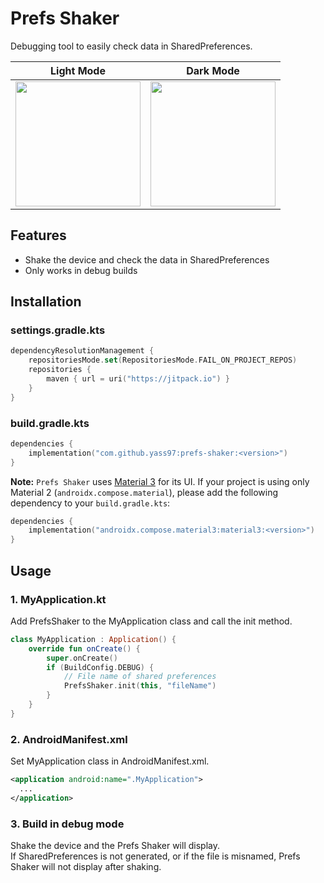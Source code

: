 # Prefs Shaker
Debugging tool to easily check data in SharedPreferences.

|Light Mode|Dark Mode|
|----------|---------|
|<img src="https://github.com/user-attachments/assets/b16f4d76-682b-4ad7-b214-12cab038ad70" width=200 />|<img src="https://github.com/user-attachments/assets/23f6bc25-4f08-4b83-a245-2b119771c487" width=200 />|

## Features
- Shake the device and check the data in SharedPreferences
- Only works in debug builds

## Installation

### settings.gradle.kts
```kotlin
dependencyResolutionManagement {
    repositoriesMode.set(RepositoriesMode.FAIL_ON_PROJECT_REPOS)
    repositories {
        maven { url = uri("https://jitpack.io") }
    }
}
```

### build.gradle.kts
```kotlin
dependencies {
    implementation("com.github.yass97:prefs-shaker:<version>")
}
```

**Note:**
`Prefs Shaker` uses [Material 3](https://developer.android.com/jetpack/androidx/releases/compose-material3) for its UI.
If your project is using only Material 2 (`androidx.compose.material`), please add the following dependency to your `build.gradle.kts`:

```kotlin
dependencies {
    implementation("androidx.compose.material3:material3:<version>")
}
```

## Usage

### 1. MyApplication.kt
Add PrefsShaker to the MyApplication class and call the init method.

```kotlin
class MyApplication : Application() {
    override fun onCreate() {
        super.onCreate()
        if (BuildConfig.DEBUG) {
            // File name of shared preferences
            PrefsShaker.init(this, "fileName")
        }
    }
}
```

### 2. AndroidManifest.xml
Set MyApplication class in AndroidManifest.xml.

```xml
<application android:name=".MyApplication">
  ...
</application>
```

### 3. Build in debug mode
Shake the device and the Prefs Shaker will display.</br>
If SharedPreferences is not generated, or if the file is misnamed, Prefs Shaker will not display after shaking.
